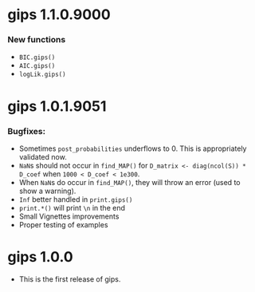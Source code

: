 # gips 1.1.0.9000

### New functions

* `BIC.gips()`
* `AIC.gips()`
* `logLik.gips()`

# gips 1.0.1.9051

### Bugfixes:

* Sometimes `post_probabilities` underflows to 0. This is appropriately validated now.
* `NaN`s should not occur in `find_MAP()` for `D_matrix <- diag(ncol(S)) * D_coef` when `1000 < D_coef < 1e300`.
* When `NaN`s do occur in `find_MAP()`, they will throw an error (used to show a warning).
* `Inf` better handled in `print.gips()`
* `print.*()` will print `\n` in the end
* Small Vignettes improvements
* Proper testing of examples


# gips 1.0.0

* This is the first release of gips.
